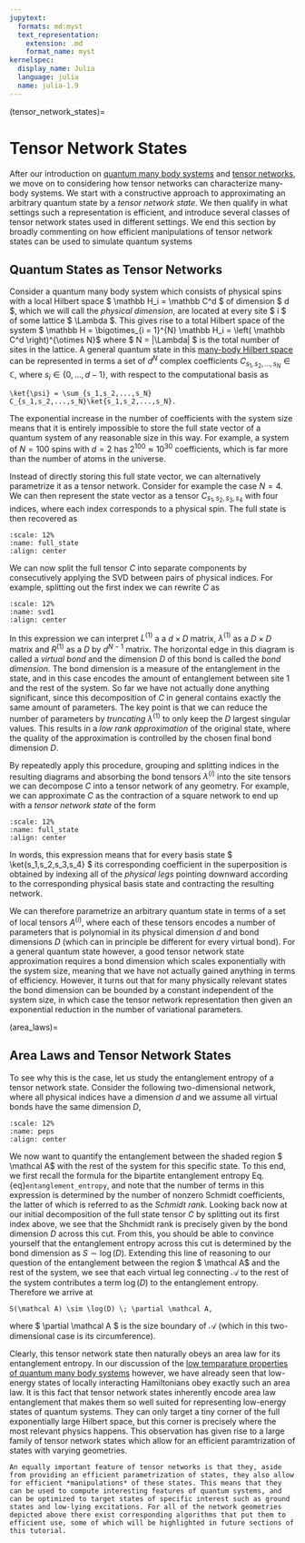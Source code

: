 ```yaml
---
jupytext:
  formats: md:myst
  text_representation:
    extension: .md
    format_name: myst
kernelspec:
  display_name: Julia
  language: julia
  name: julia-1.9
---
```


(tensor_network_states)=
# Tensor Network States

After our introduction on [quantum many body systems](many_body_intro) and [tensor networks](tensor_networks), we move on to considering how tensor networks can characterize many-body systems. We start with a constructive approach to approximating an arbitrary quantum state by a *tensor network state*. We then qualify in what settings such a representation is efficient, and introduce several classes of tensor network states used in different settings. We end this section by broadly commenting on how efficient manipulations of tensor network states can be used to simulate quantum systems

## Quantum States as Tensor Networks

Consider a quantum many body system which consists of physical spins with a local Hilbert space $
\mathbb H_i = \mathbb C^d $ of dimension $ d $, which we will call the *physical dimension*, are located at every site $ i $ of some lattice $ \Lambda $. This gives rise to a total Hilbert space of the system $ \mathbb H
= \bigotimes_{i = 1}^{N} \mathbb H_i = \left( \mathbb C^d \right)^{\otimes
N}$ where $ N = |\Lambda| $ is the total number of sites in the lattice. A general quantum state in this [many-body Hilbert space](many_body) can be represented in terms a set of $d^N$ complex coefficients $C_{s_1,s_2,...,s_N} \in \mathbb C$, where $s_i\in \{0,...,d-1\}$, with respect to the computational basis as
```{math}
\ket{\psi} = \sum_{s_1,s_2,...,s_N} C_{s_1,s_2,...,s_N}\ket{s_1,s_2,...,s_N}.
```
The exponential increase in the number of coefficients with the system size means that it is entirely impossible to store the full state vector of a quantum system of any reasonable size in this way. For example, a system of $N=100$ spins with $d=2$ has $2^{100} \approx 10^{30}$ coefficients, which is far more than the number of atoms in the universe. 

Instead of directly storing this full state vector, we can alternatively parametrize it as a tensor network. Consider for example the case $N=4$. We can then represent the state vector as a tensor $C_{s_1,s_2,s_3,s_4}$ with four indices, where each index corresponds to a physical spin. The full state is then recovered as
```{figure} ../_static/TensorNetworkStates/full_state.svg
:scale: 12%
:name: full_state
:align: center
```
We can now split the full tensor $C$ into separate components by consecutively applying the SVD between pairs of physical indices. For example, splitting out the first index we can rewrite $C$ as
 ```{figure} ../_static/TensorNetworkStates/svd1.svg
:scale: 12%
:name: svd1
:align: center
```
In this expression we can interpret $L^{(1)}$ a a $d \times D$ matrix, $\lambda^{(1)}$ as a $D \times D$ matrix and $R^{(1)}$ as a $D$ by $d^{N-1}$ matrix. The horizontal edge in this diagram is called a *virtual bond* and the dimension $D$ of this bond is called the *bond dimension*. The bond dimension is a measure of the entanglement in the state, and in this case encodes the amount of entanglement between site 1 and the rest of the system. So far we have not actually done anything significant, since this decomposition of $C$ in general contains exactly the same amount of parameters. The key point is that we can reduce the number of parameters by *truncating* $\lambda^{(1)}$ to only keep the $D$ largest singular values. This results in a *low rank approximation* of the original state, where the quality of the approximation is controlled by the chosen final bond dimension $D$.

By repeatedly apply this procedure, grouping and splitting indices in the resulting diagrams and absorbing the bond tensors $\lambda^{(i)}$ into the site tensors we can decompose $C$ into a tensor network of any geometry. For example, we can approximate $C$ as the contraction of a square network to end up with a *tensor network state* of the form
```{figure} ../_static/TensorNetworkStates/tn_state.svg
:scale: 12%
:name: full_state
:align: center
```
In words, this expression means that for every basis state $ \ket{s_1,s_2,s_3,s_4} $ its corresponding coefficient in the superposition is obtained by indexing all of the *physical legs* pointing downward according to the corresponding physical basis state and contracting the resulting network.

We can therefore parametrize an arbitrary quantum state in terms of a set of local tensors $A^{(i)}$, where each of these tensors encodes a number of parameters that is polynomial in its physical dimension $d$ and bond dimensions $D$ (which can in principle be different for every virtual bond). For a general quantum state however, a good tensor network state approximation requires a bond dimension which scales exponentially with the system size, meaning that we have not actually gained anything in terms of efficiency. However, it turns out that for many physically relevant states the bond dimension can be bounded by a constant independent of the system size, in which case the tensor network representation then given an exponential reduction in the number of variational parameters.

(area_laws)=
## Area Laws and Tensor Network States

To see why this is the case, let us study the entanglement entropy of a tensor network state. Consider the following two-dimensional network, where all physical indices have a dimension $d$ and we assume all virtual bonds have the same dimension $D$,
```{figure} ../_static/TensorNetworkStates/peps.svg
:scale: 12%
:name: peps
:align: center
```
We now want to quantify the entanglement between the shaded region $ \mathcal A$ with the rest of the system for this specific state. To this end, we first recall the formula for the bipartite entanglement entropy Eq. {eq}`entanglement_entropy`, and note that the number of terms in this expression is determined by the number of nonzero Schmidt coefficients, the latter of which is referred to as the *Schmidt rank*. Looking back now at our initial decomposition of the full state tensor $C$ by splitting out its first index above, we see that the Shchmidt rank is precisely given by the bond dimension $D$ across this cut. From this, you should be able to convince yourself that the entanglement entropy across this cut is determined by the bond dimension as $S \sim \log(D)$. Extending this line of reasoning to our question of the entanglement between the region $ \mathcal A$ and the rest of the system, we see that each virtual leg connecting $\mathcal A$ to the rest of the system contributes a term $\log(D)$ to the entanglement entropy. Therefore we arrive at
```{math}
S(\mathcal A) \sim \log(D) \; \partial \mathcal A,
```
where $ \partial \mathcal A $ is the size boundary of $\mathcal A$ (which in this two-dimensional case is its circumference).

Clearly, this tensor network state then naturally obeys an area law for its entanglement entropy. In our discussion of the [low temparature properties of quantum many body systems](zero_temp) however, we have already seen that low-energy states of locally interacting Hamiltonians obey exactly such an area law. It is this fact that tensor network states inherently encode area law entanglement that makes them so well suited for representing low-energy states of quantum systems. They can only target a tiny corner of the full exponentially large Hilbert space, but this corner is precisely where the most relevant physics happens. This observation has given rise to a large family of tensor network states which allow for an efficient paramtrization of states with varying geometries.

<!-- TODO: figure with MPS, PEPS, tree, MERA, ... -->

```{note}
An equally important feature of tensor networks is that they, aside from providing an efficient parametrization of states, they also allow for efficient *manipulations* of these states. This means that they can be used to compute interesting features of quantum systems, and can be optimized to target states of specific interest such as ground states and low-lying excitations. For all of the network geometries depicted above there exist corresponding algorithms that put them to efficient use, some of which will be highlighted in future sections of this tutorial.
```

<!-- TODO: any more details on algorithms here? -->
